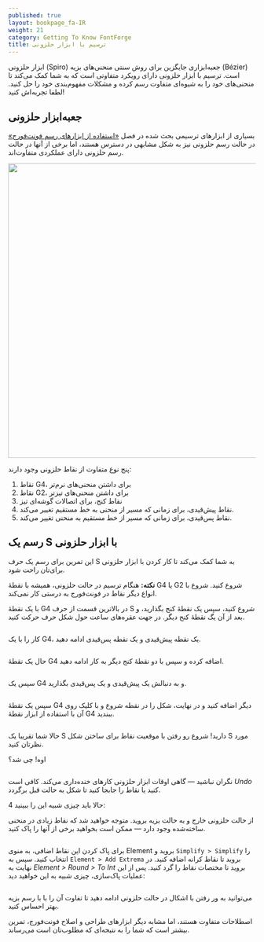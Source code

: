 ```yaml
---
published: true
layout: bookpage_fa-IR
weight: 21
category: Getting To Know FontForge
title: ترسیم با ابزار حلزونی
---
```


ابزار حلزونی (Spiro) جعبه‌ابزاری جایگزین برای روش سنتی منحنی‌های بزیه (Bézier) است.
ترسیم با ابزار حلزونی دارای رویکرد متفاوتی است که به شما کمک می‌کند تا منحنی‌های خود را به شیوه‌ای متفاوت رسم کرده و مشکلات مفهوم‌بندی خود را حل کنید.
لطفا تجربه‌اش کنید!

## جعبه‌ابزار حلزونی

بسیاری از ابزارهای ترسیمی بحث شده در فصل [«استفاده از ابزارهای رسم فونت‌فورج»] در حالت رسم حلزونی نیز به شکل مشابهی در دسترس هستند،
اما برخی از آنها در حالت رسم حلزونی دارای عملکردی متفاوت‌اند.

<img src="images/spiro_tools_labels.png" alt width="600">

پنج نوع متفاوت از نقاط حلزونی وجود دارند:

1. نقاط G4، برای داشتن منحنی‌های نرم‌تر
2. نقاط G2، برای داشتن منحنی‌های تیزتر
3. نقاط کنج، برای اتصالات گوشه‌ای تیز
4. نقاط پیش‌قیدی، برای زمانی که مسیر از منحنی به خط مستقیم تغییر می‌کند.
5. نقاط پس‌قیدی، برای زمانی که مسیر از خط مستقیم به منحنی تغییر می‌کند.

## رسم یک S با ابزار حلزونی

این تمرین برای رسم یک حرف S به شما کمک می‌کند تا کار کردن با ابزار حلزونی برای‌تان راحت شود.

<p class="note">
<b>نکته:</b>
هنگام ترسیم در حالت حلزونی،
همیشه با نقطهٔ G4 یا G2 شروع کنید.
شروع با انواع دیگر نقاط در فونت‌فورج به درستی کار نمی‌کند.
</p>

با یک نقطهٔ G4 در بالاترین قسمت از حرف S شروع کنید، سپس یک نقطهٔ کنج بگذارید، و بعد از آن یگ نقطهٔ کنج دیگر.
در جهت عقره‌های ساعت حول شکل حرف حرکت کنید.

<img src="images/S%20at%2083%20from%20Untitled1%20-_023.png" alt>

کار را با یک G4، یک نقطه پیش‌قیدی و یک نقطه پس‌قیدی ادامه دهید.

<img src="images/S%20at%2083%20from%20Untitled1%20-_022.png" alt>

حال یک نقطهٔ G4 اضافه کرده و سپس با دو نقطهٔ کنج دیگر به کار ادامه دهید.

<img src="images/S%20at%2083%20from%20Untitled1%20-_024.png" alt>

سپس یک G4 و به دنبالش یک پیش‌قیدی و یک پس‌قیدی بگذارید.

<img src="images/S%20at%2083%20from%20Untitled1%20-_025.png" alt>

سپس یک نقطهٔ G4 دیگر اضافه کنید و در نهایت، شکل را در نقطه شروع و با کلیک روی آن با استفاده از ابزار نقطهٔ G4 ببندید.

<img src="images/S%20at%2083%20from%20Untitled1%20-_026.png" alt>

حالا شما تقریبا یک S دارید!
شروع رو رفتن با موقعیت نقاط برای ساختن شکل S مورد نظرتان کنید.

<div class="warn">
<p>اوه! چی شد؟</p>

<img src="images/S%20at%2083%20from%20Untitled1%20-_032.png" alt>

<p>
نگران نباشید
&mdash;
گاهی اوقات ابزار حلزونی کارهای خنده‌داری می‌کند.
کافی است <i>Undo</i> کنید یا نقاط را جابجا کنید تا شکل به حالت قبل برگردد.
</p>
</div>
4
حالا باید چیزی شبیه این را ببینید:

<img src="images/S%20at%2083%20from%20Untitled1%20-_028.png" alt>

از حالت حلزونی خارج و به حالت بزیه بروید.
متوجه خواهید شد که نقاط زیادی در منحنی ساخته‌شده وجود دارد
&mdash;
ممکن است بخواهید برخی از آنها را پاک کنید.

<img src="images/S%20at%2083%20from%20Untitled1%20-_031.png" alt>

برای پاک کردن این نقاط اضافی، به منوی Element بروید و `Simplify > Simplify` را انتخاب کنید.
سپس به `Element > Add Extrema` بروید تا نقاط کرانه اضافه کنید.
در نهایت به <i>Element > Round > To Int</i> بروید تا مختصات نقاط را گرد کنید.
پس از این عملیات پاک‌سازی، چیزی شبیه به این خواهید دید:

<img src="images/S%20at%2083%20from%20Untitled1%20-_029.png" alt>

می‌توانید به ور رفتن با اشکال در حالت حلزونی ادامه دهید تا تفاوت آن را با با رسم بزیه بهتر احساس کنید.

اصطلاحات متفاوت هستند،
اما مشابه دیگر ابزارهای طراحی و اصلاح فونت‌فورج،
تمرین بیشتر است که شما را به نتیجه‌ای که مطلوب‌تان است می‌رساند.

[«نصب فونت‌فورج»]: Installing_Fontforge.html
[«استفاده از ابزارهای رسم فونت‌فورج»]: Using_the_Fontforge_Drawing_Tools.html

